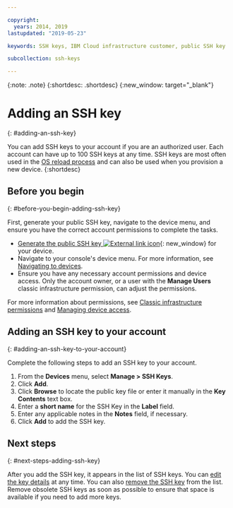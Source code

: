 ```yaml
---

copyright:
  years: 2014, 2019
lastupdated: "2019-05-23"

keywords: SSH keys, IBM Cloud infrastructure customer, public SSH key

subcollection: ssh-keys

---
```


{:note: .note}
{:shortdesc: .shortdesc}
{:new_window: target="_blank"}

# Adding an SSH key
{: #adding-an-ssh-key}

You can add SSH keys to your account if you are an authorized user. Each account can have up to 100 SSH keys at any time. SSH keys are most often used in the [OS reload process](/docs/software?topic=software-reloading-the-os#reloading-the-os) and can also be used when you provision a new device.
{:shortdesc}

## Before you begin
{: #before-you-begin-adding-ssh-key}

First, generate your public SSH key, navigate to the device menu, and ensure you have the correct account permissions to complete the tasks.

* [Generate the public SSH key ![External link icon](../../icons/launch-glyph.svg "External link icon")](https://help.github.com/articles/generating-ssh-keys){: new_window} for your device.
* Navigate to your console's device menu. For more information, see [Navigating to devices](/docs/infrastructure/ssh-keys?topic=virtual-servers-navigating-devices).
* Ensure you have any necessary account permissions and device access. Only the account owner, or a user with the **Manage Users** classic infrastructure permission, can adjust the permissions.

For more information about permissions, see [Classic infrastructure permissions](/docs/iam?topic=iam-infrapermission#infrapermission) and [Managing device access](/docs/vsi?topic=virtual-servers-managing-device-access).

## Adding an SSH key to your account
{: #adding-an-ssh-key-to-your-account}

Complete the following steps to add an SSH key to your account.

1. From the **Devices** menu, select **Manage > SSH Keys**.
2. Click **Add**.
3. Click **Browse** to locate the public key file or enter it manually in the **Key Contents** text box.
4. Enter a **short name** for the SSH Key in the **Label** field.
5. Enter any applicable notes in the **Notes** field, if necessary.
6. Click **Add** to add the SSH key. 

## Next steps
{: #next-steps-adding-ssh-key}

After you add the SSH key, it appears in the list of SSH keys. You can [edit the key details](/docs/infrastructure/ssh-keys?topic=ssh-keys-editing-details-for-an-ssh-key#editing-details-for-an-ssh-key) at any time. You can also [remove the SSH key](/docs/infrastructure/ssh-keys?topic=ssh-keys-removing-an-ssh-key#removing-an-ssh-key) from the list. Remove obsolete SSH keys as soon as possible to ensure that space is available if you need to add more keys.
